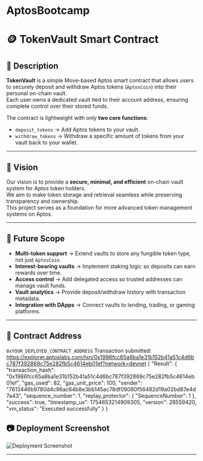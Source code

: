 ﻿# AptosBootcamp

# 🪙 TokenVault Smart Contract

## 📜 Description
**TokenVault** is a simple Move-based Aptos smart contract that allows users to securely deposit and withdraw Aptos tokens (`AptosCoin`) into their personal on-chain vault.  
Each user owns a dedicated vault tied to their account address, ensuring complete control over their stored funds.  

The contract is lightweight with only **two core functions**:
- `deposit_tokens` → Add Aptos tokens to your vault.
- `withdraw_tokens` → Withdraw a specific amount of tokens from your vault back to your wallet.

---

## 🎯 Vision
Our vision is to provide a **secure, minimal, and efficient** on-chain vault system for Aptos token holders.  
We aim to make token storage and retrieval seamless while preserving transparency and ownership.  
This project serves as a foundation for more advanced token management systems on Aptos.

---

## 🚀 Future Scope
- **Multi-token support** → Extend vaults to store any fungible token type, not just `AptosCoin`.
- **Interest-bearing vaults** → Implement staking logic so deposits can earn rewards over time.
- **Access control** → Add delegated access so trusted addresses can manage vault funds.
- **Vault analytics** → Provide deposit/withdraw history with transaction metadata.
- **Integration with DApps** → Connect vaults to lending, trading, or gaming platforms.

---

## 📌 Contract Address
`0xYOUR_DEPLOYED_CONTRACT_ADDRESS`
Transaction submitted: https://explorer.aptoslabs.com/txn/0x1986fcc65a8ba1e31b152b41a51c4d6bc787f392869c75e282fb5c4614eb01ef?network=devnet
{
  "Result": {
    "transaction_hash": "0x1986fcc65a8ba1e31b152b41a51c4d6bc787f392869c75e282fb5c4614eb01ef",
    "gas_used": 82,
    "gas_unit_price": 100,
    "sender": "7613446b9780d4c96ac64b8e3bb145ac78df09080f56482d19a02bd87e4d7a43",
    "sequence_number": 1,
    "replay_protector": {
      "SequenceNumber": 1
    },
    "success": true,
    "timestamp_us": 1754653214909305,
    "version": 28559420,
    "vm_status": "Executed successfully"
  }
}

## 📷 Deployment Screenshot
![Deployment Screenshot](deployment.png)

---




